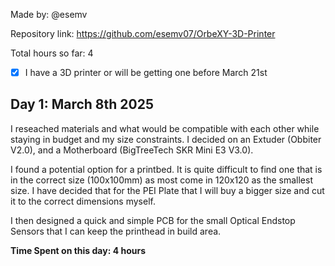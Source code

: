 Made by: @esemv

Repository link: https://github.com/esemv07/OrbeXY-3D-Printer

Total hours so far: 4

- [x] I have a 3D printer or will be getting one before March 21st

## Day 1: March 8th 2025
I reseached materials and what would be compatible with each other while staying in budget and my size constraints. I decided on an Extuder (Obbiter V2.0), and a Motherboard (BigTreeTech SKR Mini E3 V3.0). 

I found a potential option for a printbed. It is quite difficult to find one that is in the correct size (100x100mm) as most come in 120x120 as the smallest size. I have decided that for the PEI Plate that I will buy a bigger size and cut it to the correct dimensions myself.

I then designed a quick and simple PCB for the small Optical Endstop Sensors that I can keep the printhead in build area.

**Time Spent on this day: 4 hours**
